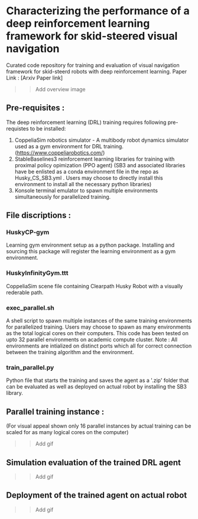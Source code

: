 # Characterizing the performance of a deep reinforcement learning framework for skid-steered visual navigation
Curated code repository for training and evaluation of visual navigation framework for skid-steerd robots with deep reinforcement learning. 
Paper Link : [Arxiv Paper link]

>> Add overview image

## Pre-requisites :
The deep reinforcement learning (DRL) training requires following pre-requistes to be installed:
1. CoppeliaSim robotics simulator - A multibody robot dynamics simulator used as a gym environment for DRL training. (https://www.coppeliarobotics.com/)
2. StableBaselines3 reinforcement learning libraries for training with proximal policy opimization (PPO agent) (SB3 and associated libraries have be enlisted as a conda environment file in the repo as Husky_CS_SB3.yml . Users may choose to directly install this environment to install all the necessary python libraries)
3. Konsole terminal emulator to spawn multiple environments simultaneously for parallelized training.

## File discriptions :
### HuskyCP-gym
Learning gym environment setup as a python package. Installing and sourcing this package will register the learning environment as a gym environment.

### HuskyInfinityGym.ttt
CoppeliaSim scene file containing Clearpath Husky Robot with a visually rederable path.

### exec_parallel.sh
A shell script to spawn multiple instances of the same training environments for parallelized training. Users may choose to spawn as many environments as the total logical cores on their computers. This code has been tested on upto 32 parallel environments on academic compute cluster. Note : All environments are intialized on distinct ports which all for correct connection between the training algorithm and the environment.

### train_parallel.py
Python file that starts the training and saves the agent as a '.zip' folder that can be evaluated as well as deployed on actual robot by installing the SB3 library.

## Parallel training instance :
(For visual appeal shown only 16 parallel instances by actual training can be scaled for as many logical cores on the computer)
>> Add gif


## Simulation evaluation of the trained DRL agent 
 >> Add gif

## Deployment of the trained agent on actual robot
>> Add gif


